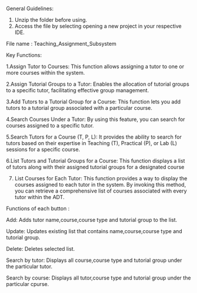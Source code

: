 General Guidelines: 
1. Unzip the folder before using.
2. Access the file by selecting opening a new project in your respective IDE.

File name : Teaching_Assignment_Subsystem

Key Functions:

1.Assign Tutor to Courses:
This function allows assigning a tutor to one or more courses within the system.

2.Assign Tutorial Groups to a Tutor:
Enables the allocation of tutorial groups to a specific tutor, facilitating effective group management.

3.Add Tutors to a Tutorial Group for a Course:
This function lets you add tutors to a tutorial group associated with a particular course.

4.Search Courses Under a Tutor:
By using this feature, you can search for courses assigned to a specific tutor.

5.Search Tutors for a Course (T, P, L):
It provides the ability to search for tutors based on their expertise in Teaching (T), Practical (P), or Lab (L) sessions for a specific course.

6.List Tutors and Tutorial Groups for a Course:
This function displays a list of tutors along with their assigned tutorial groups for a designated course

7. List Courses for Each Tutor:
This function provides a way to display the courses assigned to each tutor in the system. By invoking this method, you can retrieve a comprehensive list of courses associated with every tutor within the ADT.

Functions of each button :

Add:
Adds tutor name,course,course type and tutorial group to the list.

Update:
Updates existing list that contains name,course,course type and tutorial group.

Delete:
Deletes selected list.

Search by tutor:
Displays all course,course type and tutorial group under the particular tutor.

Search by course:
Displays all tutor,course type and tutorial group under the particular cpurse.






